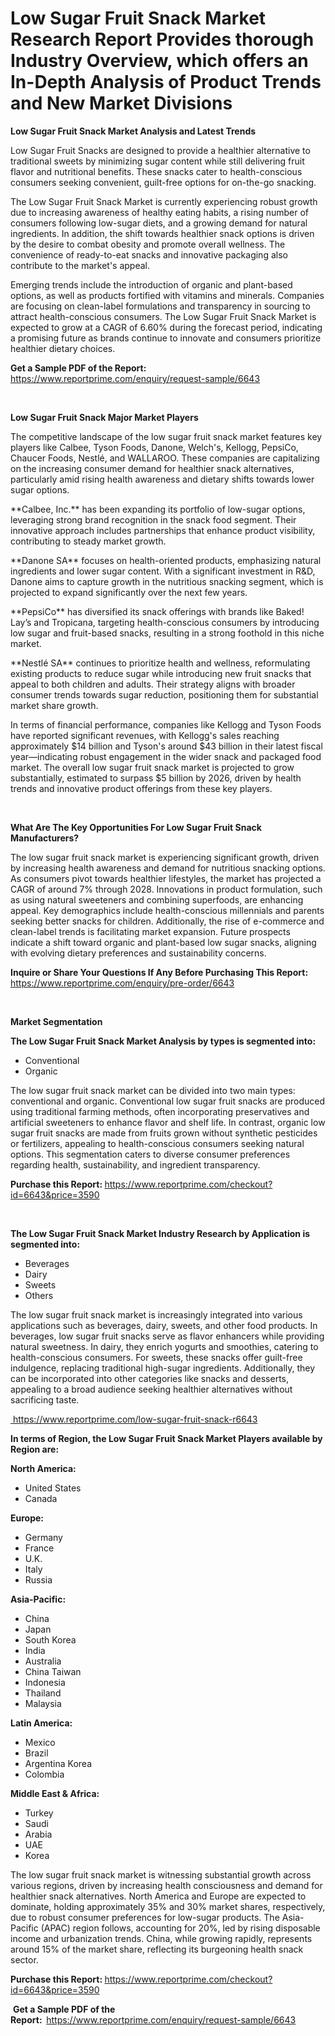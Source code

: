 <p><h1>Low Sugar Fruit Snack Market Research Report Provides thorough Industry Overview, which offers an In-Depth Analysis of Product Trends and New Market Divisions</h1></p><p><strong>Low Sugar Fruit Snack Market Analysis and Latest Trends</strong></p>
<p><p>Low Sugar Fruit Snacks are designed to provide a healthier alternative to traditional sweets by minimizing sugar content while still delivering fruit flavor and nutritional benefits. These snacks cater to health-conscious consumers seeking convenient, guilt-free options for on-the-go snacking. </p><p>The Low Sugar Fruit Snack Market is currently experiencing robust growth due to increasing awareness of healthy eating habits, a rising number of consumers following low-sugar diets, and a growing demand for natural ingredients. In addition, the shift towards healthier snack options is driven by the desire to combat obesity and promote overall wellness. The convenience of ready-to-eat snacks and innovative packaging also contribute to the market's appeal.</p><p>Emerging trends include the introduction of organic and plant-based options, as well as products fortified with vitamins and minerals. Companies are focusing on clean-label formulations and transparency in sourcing to attract health-conscious consumers. The Low Sugar Fruit Snack Market is expected to grow at a CAGR of 6.60% during the forecast period, indicating a promising future as brands continue to innovate and consumers prioritize healthier dietary choices.</p></p>
<p><strong>Get a Sample PDF of the Report:&nbsp;</strong> <a href="https://www.reportprime.com/enquiry/request-sample/6643?utm_campaign=4532&utm_medium=2&utm_source=Github&utm_content=ia&utm_term=16052025&utm_id=low-sugar-fruit-snack">https://www.reportprime.com/enquiry/request-sample/6643</a></p>
<p>&nbsp;</p>
<p><strong>Low Sugar Fruit Snack Major Market Players</strong></p>
<p><p>The competitive landscape of the low sugar fruit snack market features key players like Calbee, Tyson Foods, Danone, Welch's, Kellogg, PepsiCo, Chaucer Foods, Nestlé, and WALLAROO. These companies are capitalizing on the increasing consumer demand for healthier snack alternatives, particularly amid rising health awareness and dietary shifts towards lower sugar options.</p><p>**Calbee, Inc.** has been expanding its portfolio of low-sugar options, leveraging strong brand recognition in the snack food segment. Their innovative approach includes partnerships that enhance product visibility, contributing to steady market growth.</p><p>**Danone SA** focuses on health-oriented products, emphasizing natural ingredients and lower sugar content. With a significant investment in R&D, Danone aims to capture growth in the nutritious snacking segment, which is projected to expand significantly over the next few years.</p><p>**PepsiCo** has diversified its snack offerings with brands like Baked! Lay’s and Tropicana, targeting health-conscious consumers by introducing low sugar and fruit-based snacks, resulting in a strong foothold in this niche market.</p><p>**Nestlé SA** continues to prioritize health and wellness, reformulating existing products to reduce sugar while introducing new fruit snacks that appeal to both children and adults. Their strategy aligns with broader consumer trends towards sugar reduction, positioning them for substantial market share growth.</p><p>In terms of financial performance, companies like Kellogg and Tyson Foods have reported significant revenues, with Kellogg's sales reaching approximately $14 billion and Tyson's around $43 billion in their latest fiscal year—indicating robust engagement in the wider snack and packaged food market. The overall low sugar fruit snack market is projected to grow substantially, estimated to surpass $5 billion by 2026, driven by health trends and innovative product offerings from these key players.</p></p>
<p>&nbsp;</p>
<p><strong>What Are The Key Opportunities For Low Sugar Fruit Snack Manufacturers?</strong></p>
<p><p>The low sugar fruit snack market is experiencing significant growth, driven by increasing health awareness and demand for nutritious snacking options. As consumers pivot towards healthier lifestyles, the market has projected a CAGR of around 7% through 2028. Innovations in product formulation, such as using natural sweeteners and combining superfoods, are enhancing appeal. Key demographics include health-conscious millennials and parents seeking better snacks for children. Additionally, the rise of e-commerce and clean-label trends is facilitating market expansion. Future prospects indicate a shift toward organic and plant-based low sugar snacks, aligning with evolving dietary preferences and sustainability concerns.</p></p>
<p><strong>Inquire or Share Your Questions If Any Before Purchasing This Report:</strong> <a href="https://www.reportprime.com/enquiry/pre-order/6643?utm_campaign=4532&utm_medium=2&utm_source=Github&utm_content=ia&utm_term=16052025&utm_id=low-sugar-fruit-snack">https://www.reportprime.com/enquiry/pre-order/6643</a></p>
<p>&nbsp;</p>
<p><strong>Market Segmentation</strong></p>
<p><strong>The Low Sugar Fruit Snack Market Analysis by types is segmented into:</strong></p>
<p><ul><li>Conventional</li><li>Organic</li></ul></p>
<p><p>The low sugar fruit snack market can be divided into two main types: conventional and organic. Conventional low sugar fruit snacks are produced using traditional farming methods, often incorporating preservatives and artificial sweeteners to enhance flavor and shelf life. In contrast, organic low sugar fruit snacks are made from fruits grown without synthetic pesticides or fertilizers, appealing to health-conscious consumers seeking natural options. This segmentation caters to diverse consumer preferences regarding health, sustainability, and ingredient transparency.</p></p>
<p><strong>Purchase this Report:&nbsp;</strong><a href="https://www.reportprime.com/checkout?id=6643&price=3590&utm_campaign=4532&utm_medium=2&utm_source=Github&utm_content=ia&utm_term=16052025&utm_id=low-sugar-fruit-snack">https://www.reportprime.com/checkout?id=6643&price=3590</a></p>
<p>&nbsp;</p>
<p><strong>The Low Sugar Fruit Snack Market Industry Research by Application is segmented into:</strong></p>
<p><ul><li>Beverages</li><li>Dairy</li><li>Sweets</li><li>Others</li></ul></p>
<p><p>The low sugar fruit snack market is increasingly integrated into various applications such as beverages, dairy, sweets, and other food products. In beverages, low sugar fruit snacks serve as flavor enhancers while providing natural sweetness. In dairy, they enrich yogurts and smoothies, catering to health-conscious consumers. For sweets, these snacks offer guilt-free indulgence, replacing traditional high-sugar ingredients. Additionally, they can be incorporated into other categories like snacks and desserts, appealing to a broad audience seeking healthier alternatives without sacrificing taste.</p></p>
<p><a href="https://www.reportprime.com/low-sugar-fruit-snack-r6643?utm_campaign=4532&utm_medium=2&utm_source=Github&utm_content=ia&utm_term=16052025&utm_id=low-sugar-fruit-snack">&nbsp;https://www.reportprime.com/low-sugar-fruit-snack-r6643</a></p>
<p><strong>In terms of Region, the Low Sugar Fruit Snack Market Players available by Region are:</strong></p>
<p>
    <p> <strong> North America: </strong>
        <ul>
            <li>United States</li>
            <li>Canada</li>
        </ul>
        </p> 
    <p> <strong> Europe: </strong>
        <ul>
            <li>Germany</li>
            <li>France</li>
            <li>U.K.</li>
            <li>Italy</li>
            <li>Russia</li>
        </ul>
        </p> 
    <p> <strong> Asia-Pacific: </strong>
        <ul>
            <li>China</li>
            <li>Japan</li>
            <li>South Korea</li>
            <li>India</li>
            <li>Australia</li>
            <li>China Taiwan</li>
            <li>Indonesia</li>
            <li>Thailand</li>
            <li>Malaysia</li>
        </ul>
        </p> 
    <p> <strong> Latin America: </strong>
        <ul>
            <li>Mexico</li>
            <li>Brazil</li>
            <li>Argentina Korea</li>
            <li>Colombia</li>
        </ul>
        </p> 
    <p> <strong> Middle East & Africa: </strong>
        <ul>
            <li>Turkey</li>
            <li>Saudi</li>
            <li>Arabia</li>
            <li>UAE</li>
            <li>Korea</li>
        </ul>
    </p>
    </p>
<p><p>The low sugar fruit snack market is witnessing substantial growth across various regions, driven by increasing health consciousness and demand for healthier snack alternatives. North America and Europe are expected to dominate, holding approximately 35% and 30% market shares, respectively, due to robust consumer preferences for low-sugar products. The Asia-Pacific (APAC) region follows, accounting for 20%, led by rising disposable income and urbanization trends. China, while growing rapidly, represents around 15% of the market share, reflecting its burgeoning health snack sector.</p></p>
<p><strong>Purchase this Report: </strong><a href="https://www.reportprime.com/checkout?id=6643&price=3590&utm_campaign=4532&utm_medium=2&utm_source=Github&utm_content=ia&utm_term=16052025&utm_id=low-sugar-fruit-snack">https://www.reportprime.com/checkout?id=6643&price=3590</a></p>
<p>&nbsp;<strong>Get a Sample PDF of the Report:&nbsp;&nbsp;</strong><a href="https://www.reportprime.com/enquiry/request-sample/6643?utm_campaign=4532&utm_medium=2&utm_source=Github&utm_content=ia&utm_term=16052025&utm_id=low-sugar-fruit-snack">https://www.reportprime.com/enquiry/request-sample/6643</a></p>
<p><strong></strong></p>
<p><p></p><p></p><p></p></p>